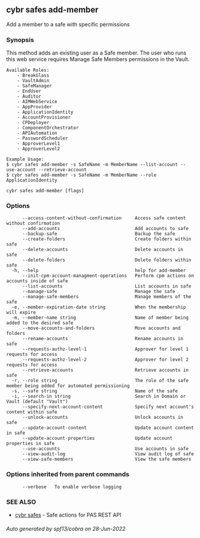 ## cybr safes add-member

Add a member to a safe with specific permissions

### Synopsis

This method adds an existing user as a Safe member.
	The user who runs this web service requires Manage Safe Members permissions in the Vault.

	Available Roles:
		- BreakGlass
		- VaultAdmin
		- SafeManager
		- EndUser
		- Auditor
		- AIMWebService
		- AppProvider
		- ApplicationIdentity
		- AccountProvisioner
		- CPDeployer
		- ComponentOrchestrator
		- APIAutomation
		- PasswordScheduler
		- ApproverLevel1
		- ApproverLevel2
	
	Example Usage:
	$ cybr safes add-member -s SafeName -m MemberName --list-account --use-account --retrieve-account
	$ cybr safes add-member -s SafeName -m MemberName --role ApplicationIdentity

```
cybr safes add-member [flags]
```

### Options

```
      --access-content-without-confirmation     Access safe content without confirmation
      --add-accounts                            Add accounts to safe
      --backup-safe                             Backup the safe
      --create-folders                          Create folders within safe
      --delete-accounts                         Delete accounts in safe
      --delete-folders                          Delete folders within safe
  -h, --help                                    help for add-member
      --init-cpm-account-managment-operations   Perform cpm actions on accounts inside of safe
      --list-accounts                           List accounts in safe
      --manage-safe                             Manage the safe
      --manage-safe-members                     Manage members of the safe
  -e, --member-expiration-date string           When the membership will expire
  -m, --member-name string                      Name of member being added to the desired safe
      --move-accounts-and-folders               Move accounts and folders
      --rename-accounts                         Rename accounts in safe
      --requests-authz-level-1                  Approver for level 1 requests for access
      --requests-authz-level-2                  Approver for level 2 requests for access
      --retrieve-accounts                       Retrieve accounts in safe
  -r, --role string                             The role of the safe member being added for automated permissioning
  -s, --safe string                             Name of the safe
  -i, --search-in string                        Search in Domain or Vault (default "Vault")
      --specify-next-account-content            Specify next account's content within safe
      --unlock-accounts                         Unlock accounts in safe
      --update-account-content                  Update account content in safe
      --update-account-properties               Update account properties in safe
      --use-accounts                            Use accounts in safe
      --view-audit-log                          View audit log of safe
      --view-safe-members                       View the safe members
```

### Options inherited from parent commands

```
      --verbose   To enable verbose logging
```

### SEE ALSO

* [cybr safes](cybr_safes.md)	 - Safe actions for PAS REST API

###### Auto generated by spf13/cobra on 28-Jun-2022

